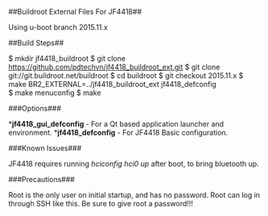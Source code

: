 ##Buildroot External Files For JF4418##
   
   Using u-boot branch 2015.11.x   
    
##Build Steps##

   $ mkdir jf4418_buildroot
   $ git clone https://github.com/pdtechvn/jf4418_buildroot_ext.git
   $ git clone git://git.buildroot.net/buildroot
   $ cd buildroot
   $ git checkout 2015.11.x
   $ make BR2_EXTERNAL=../jf4418_buildroot_ext jf4418_defconfig    
   $ make menuconfig
   $ make 

###Options###

***jf4418_gui_defconfig** - For a Qt based application launcher and environment.
***jf4418_defconfig**     - For JF4418 Basic configuration.

###Known Issues###

JF4418 requires running _hciconfig hci0 up_ after boot, to bring bluetooth up.

###Precautions###

Root is the only user on initial startup, and has no password. Root can log in through SSH like this. Be sure to give root a password!!!

